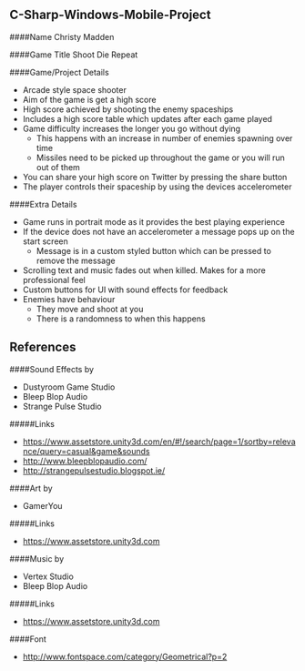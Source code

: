 C-Sharp-Windows-Mobile-Project
------------------------------

####Name
Christy Madden  

####Game Title
Shoot Die Repeat

####Game/Project Details
* Arcade style space shooter
* Aim of the game is get a high score
* High score achieved by shooting the enemy spaceships
* Includes a high score table which updates after each game played
* Game difficulty increases the longer you go without dying
  * This happens with an increase in number of enemies spawning over time
  * Missiles need to be picked up throughout the game or you will run out of them
* You can share your high score on Twitter by pressing the share button
* The player controls their spaceship by using the devices accelerometer

####Extra Details
* Game runs in portrait mode as it provides the best playing experience
* If the device does not have an accelerometer a message pops up on the start screen
  * Message is in a custom styled button which can be pressed to remove the message
* Scrolling text and music fades out when killed. Makes for a more professional feel
* Custom buttons for UI with sound effects for feedback
* Enemies have behaviour
  * They move and shoot at you
  * There is a randomness to when this happens


References
-----------

####Sound Effects by
* Dustyroom Game Studio
* Bleep Blop Audio
* Strange Pulse Studio

#####Links
* https://www.assetstore.unity3d.com/en/#!/search/page=1/sortby=relevance/query=casual&game&sounds
* http://www.bleepblopaudio.com/
* http://strangepulsestudio.blogspot.ie/

####Art by
* GamerYou

#####Links
* https://www.assetstore.unity3d.com

####Music by
* Vertex Studio
* Bleep Blop Audio

#####Links
* https://www.assetstore.unity3d.com

####Font
* http://www.fontspace.com/category/Geometrical?p=2
